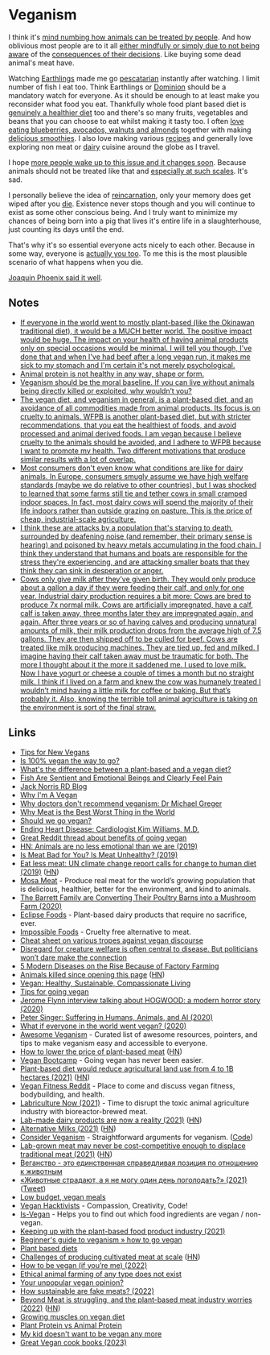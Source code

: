 # Veganism

I think it's [mind numbing how animals can be treated by people](https://www.reddit.com/r/oddlyterrifying/comments/10ajila/baby_chicks_in_shackled_to_this_machine/). And how oblivious most people are to it all [either mindfully or simply due to not being aware](https://www.reddit.com/r/vegan/comments/spje9b/just_watched_dominion_documentary_as_a_regular/) of the [consequences of their decisions](https://www.reddit.com/r/ThatsInsane/comments/10ie7f2/insane_reality_of_maple_lodge_farms_a_self/). Like buying some dead animal's meat have.

Watching [Earthlings](https://letterboxd.com/film/earthlings/) made me go [pescatarian](https://en.wikipedia.org/wiki/Pescetarianism) instantly after watching. I limit number of fish I eat too. Think Earthlings or [Dominion](https://www.youtube.com/watch?v=ny6aqdFy9SI) should be a mandatory watch for everyone. As it should be enough to at least make you reconsider what food you eat. Thankfully whole food plant based diet is [genuinely a healthier diet](../health/nutrition/index.md) too and there's so many fruits, vegetables and beans that you can choose to eat whilst making it tasty too. I often [love eating blueberries, avocados, walnuts and almonds](../health/nutrition/foods.md) together with making [delicious smoothies](../health/nutrition/supplements.md). I also love making various [recipes](../health/nutrition/recipes.md) and generally love exploring non meat or [dairy](https://www.reddit.com/r/nutrition/comments/116mlv7/comment/j98dgyq/?context=3) cuisine around the globe as I travel.

I hope [more people wake up to this issue and it changes soon](https://www.youtube.com/watch?v=OW6AgWPWRP4). Because animals should not be treated like that and [especially at such scales](https://twitter.com/peterwildeford/status/1520984767549878273). It's sad.

I personally believe the idea of [reincarnation](https://en.wikipedia.org/wiki/Reincarnation), only your memory does get wiped after you [die](../life/death.md). Existence never stops though and you will continue to exist as some other conscious being. And I truly want to minimize my chances of being born into a pig that lives it's entire life in a slaughterhouse, just counting its days until the end.

That's why it's so essential everyone acts nicely to each other. Because in some way, everyone is [actually you too](http://www.galactanet.com/oneoff/theegg_mod.html). To me this is the most plausible scenario of what happens when you die.

[Joaquin Phoenix said it well](https://youtu.be/qiiWdTz_MNc?t=123).

## Notes

- [If everyone in the world went to mostly plant-based (like the Okinawan traditional diet), it would be a MUCH better world. The positive impact would be huge. The impact on your health of having animal products only on special occasions would be minimal. I will tell you though, I've done that and when I've had beef after a long vegan run, it makes me sick to my stomach and I'm certain it's not merely psychological.](https://www.reddit.com/r/PlantBasedDiet/comments/8x3tfm/is_100_vegan_the_way_to_go/)
- [Animal protein is not healthy in any way, shape or form.](https://nutritionfacts.org/topics/animal-protein/)
- [Veganism should be the moral baseline. If you can live without animals being directly killed or exploited, why wouldn’t you?](https://www.reddit.com/r/PlantBasedDiet/comments/8x3tfm/is_100_vegan_the_way_to_go/)
- [The vegan diet, and veganism in general, is a plant-based diet, and an avoidance of all commodities made from animal products. Its focus is on cruelty to animals. WFPB is another plant-based diet, but with stricter recommendations, that you eat the healthiest of foods, and avoid processed and animal derived foods. I am vegan because I believe cruelty to the animals should be avoided, and I adhere to WFPB because I want to promote my health. Two different motivations that produce similar results with a lot of overlap.](https://www.reddit.com/r/PlantBasedDiet/comments/82lw2d/whats_the_difference_between_a_plantbased_and_a/)
- [Most consumers don't even know what conditions are like for dairy animals. In Europe, consumers smugly assume we have high welfare standards (maybe we do relative to other countries), but I was shocked to learned that some farms still tie and tether cows in small cramped indoor spaces. In fact, most dairy cows will spend the majority of their life indoors rather than outside grazing on pasture. This is the price of cheap, industrial-scale agriculture.](https://news.ycombinator.com/item?id=24091202)
- [I think these are attacks by a population that's starving to death, surrounded by deafening noise (and remember, their primary sense is hearing) and poisoned by heavy metals accumulating in the food chain. I think they understand that humans and boats are responsible for the stress they're experiencing, and are attacking smaller boats that they think they can sink in desperation or anger.](https://news.ycombinator.com/item?id=24460126)
- [Cows only give milk after they’ve given birth. They would only produce about a gallon a day if they were feeding their calf, and only for one year. Industrial dairy production requires a bit more: Cows are bred to produce 7x normal milk. Cows are artificially impregnated, have a calf, calf is taken away, three months later they are impregnated again, and again. After three years or so of having calves and producing unnatural amounts of milk, their milk production drops from the average high of 7.5 gallons. They are then shipped off to be culled for beef. Cows are treated like milk producing machines. They are tied up, fed and milked. I imagine having their calf taken away must be traumatic for both. The more I thought about it the more it saddened me. I used to love milk. Now I have yogurt or cheese a couple of times a month but no straight milk. I think if I lived on a farm and knew the cow was humanely treated I wouldn’t mind having a little milk for coffee or baking. But that’s probably it. Also, knowing the terrible toll animal agriculture is taking on the environment is sort of the final straw.](https://www.reddit.com/r/nutrition/comments/116mlv7/for_those_who_switched_from_drinking_cows_milk_to/)

## Links

- [Tips for New Vegans](https://veganhealth.org/tips-for-new-vegans/)
- [Is 100% vegan the way to go?](https://www.reddit.com/r/PlantBasedDiet/comments/8x3tfm/is_100_vegan_the_way_to_go/)
- [What's the difference between a plant-based and a vegan diet?](https://www.reddit.com/r/PlantBasedDiet/comments/82lw2d/whats_the_difference_between_a_plantbased_and_a/)
- [Fish Are Sentient and Emotional Beings and Clearly Feel Pain](https://www.psychologytoday.com/us/blog/animal-emotions/201406/fish-are-sentient-and-emotional-beings-and-clearly-feel-pain)
- [Jack Norris RD Blog](http://jacknorrisrd.com/)
- [Why I'm A Vegan](https://www.youtube.com/watch?v=6DgUb9w8mOY)
- [Why doctors don't recommend veganism: Dr Michael Greger](https://www.youtube.com/watch?v=ajhX5jWmlL0)
- [Why Meat is the Best Worst Thing in the World](https://www.youtube.com/watch?v=NxvQPzrg2Wg)
- [Should we go vegan?](https://en.wikiversity.org/wiki/Should_we_go_vegan%3F)
- [Ending Heart Disease: Cardiologist Kim Williams, M.D.](https://www.youtube.com/watch?v=X4TMsRKOe8Q)
- [Great Reddit thread about benefits of going vegan](https://www.reddit.com/r/PlantBasedDiet/comments/9xwyls/posted_this_in_rvegan_and_they_sent_me_here/)
- [HN: Animals are no less emotional than we are (2019)](https://news.ycombinator.com/item?id=19342135)
- [Is Meat Bad for You? Is Meat Unhealthy? (2019)](https://www.youtube.com/watch?v=ouAccsTzlGU)
- [Eat less meat: UN climate change report calls for change to human diet (2019)](https://www.nature.com/articles/d41586-019-02409-7) ([HN](https://news.ycombinator.com/item?id=20652145))
- [Mosa Meat](https://www.mosameat.com/) - Produce real meat for the world’s growing population that is delicious, healthier, better for the environment, and kind to animals.
- [The Barrett Family are Converting Their Poultry Barns into a Mushroom Farm (2020)](https://www.youtube.com/watch?v=OW6AgWPWRP4)
- [Eclipse Foods](https://www.eclipsefoods.com/) - Plant-based dairy products that require no sacrifice, ever.
- [Impossible Foods](https://impossiblefoods.com/) - Cruelty free alternative to meat.
- [Cheat sheet on various tropes against vegan discourse](https://wiki.xxiivv.com/site/vegan.html)
- [Disregard for creature welfare is often central to disease. But politicians won’t dare make the connection](https://www.theguardian.com/commentisfree/2020/apr/11/surely-the-link-between-abusing-animals-and-the-worlds-health-is-now-clear)
- [5 Modern Diseases on the Rise Because of Factory Farming](https://www.onegreenplanet.org/animalsandnature/5-modern-diseases-on-the-rise-because-of-factory-farming/)
- [Animals killed since opening this page](https://justone.earth/food/) ([HN](https://news.ycombinator.com/item?id=23084972))
- [Vegan: Healthy, Sustainable, Compassionate Living](https://sunaku.github.io/vegan-for-life.html)
- [Tips for going vegan](https://rosiecampbell.me/tips-for-going-vegan)
- [Jerome Flynn interview talking about HOGWOOD: a modern horror story (2020)](https://www.youtube.com/watch?v=a_mQR7w__F0)
- [Peter Singer: Suffering in Humans, Animals, and AI (2020)](https://overcast.fm/+eZyD9yoUE)
- [What if everyone in the world went vegan? (2020)](https://www.youtube.com/watch?v=5QwKBNWOgbA)
- [Awesome Veganism](https://github.com/sdassow/awesome-veganism) - Curated list of awesome resources, pointers, and tips to make veganism easy and accessible to everyone.
- [How to lower the price of plant-based meat](https://us14.campaign-archive.com/?u=66df320da8400b581cbc1b539&id=cea38367f1) ([HN](https://news.ycombinator.com/item?id=26049111))
- [Vegan Bootcamp](https://veganbootcamp.org/) - Going vegan has never been easier.
- [Plant-based diet would reduce agricultural land use from 4 to 1B hectares (2021)](https://ourworldindata.org/land-use-diets) ([HN](https://news.ycombinator.com/item?id=26342343))
- [Vegan Fitness Reddit](https://www.reddit.com/r/veganfitness/) - Place to come and discuss vegan fitness, bodybuilding, and health.
- [Labriculture Now (2021)](https://logicmag.io/distribution/labriculture-now/) - Time to disrupt the toxic animal agriculture industry with bioreactor-brewed meat.
- [Lab-made dairy products are now a reality (2021)](https://www.newscientist.com/article/mg25133470-900-real-milk-no-cows-needed-lab-made-dairy-products-are-now-a-reality/) ([HN](https://news.ycombinator.com/item?id=28195201))
- [Alternative Milks (2021)](https://blog.bramp.net/post/2021/04/03/alternative-milks/) ([HN](https://news.ycombinator.com/item?id=28356136))
- [Consider Veganism](http://considerveganism.com/) - Straightforward arguments for veganism. ([Code](https://github.com/squeek502/considerveganism.com))
- [Lab-grown meat may never be cost-competitive enough to displace traditional meat (2021)](https://thecounter.org/lab-grown-cultivated-meat-cost-at-scale/) ([HN](https://news.ycombinator.com/item?id=28621288))
- [Веганство - это единственная справедливая позиция по отношению к животным](https://twitter.com/polina_txt/status/1443465929959018497)
- [«Животные страдают, а я не могу один день поголодать?» (2021)](https://takiedela.ru/2021/11/zhivotnye-stradayut/) ([Tweet](https://twitter.com/polina_txt/status/1455103445208289282))
- [Low budget, vegan meals](https://twitter.com/tyrathetaurus/status/1081995886345900032)
- [Vegan Hacktivists](https://veganhacktivists.org/) - Compassion, Creativity, Code!
- [Is-Vegan](https://github.com/hmontazeri/is-vegan) - Helps you to find out which food ingredients are vegan / non-vegan.
- [Keeping up with the plant-based food product industry (2021)](https://www.foodpolitics.com/2021/12/keeping-up-with-the-plant-based-food-product-industry/)
- [Beginner's guide to veganism » how to go vegan](https://www.youtube.com/watch?v=OJxMsypwnqg)
- [Plant based diets](https://www.reddit.com/r/nutrition/comments/scf2b7/plant_based_diets/)
- [Challenges of producing cultivated meat at scale](https://notes.invertedpassion.com/Goodness/Challenges+of+producing+cultivated+meat+at+scale) ([HN](https://news.ycombinator.com/item?id=30344218))
- [How to be vegan (if you’re me) (2022)](https://www.lincolnquirk.com/2022/02/15/vegan.html)
- [Ethical animal farming of any type does not exist](https://www.reddit.com/r/vegan/comments/uoaa0b/had_to_say_i_tried/)
- [Your unpopular vegan opinion?](https://www.reddit.com/r/vegan/comments/x51iue/your_unpopular_vegan_opinion/)
- [How sustainable are fake meats? (2022)](https://knowablemagazine.org/article/food-environment/2022/how-sustainable-are-fake-meats)
- [Beyond Meat is struggling, and the plant-based meat industry worries (2022)](https://www.nytimes.com/2022/11/21/business/beyond-meat-industry.html) ([HN](https://news.ycombinator.com/item?id=33773135))
- [Growing muscles on vegan diet](https://www.reddit.com/r/veganfitness/comments/zhrfr6/im_beginning_my_vegan_lifestyle_ive_always/)
- [Plant Protein vs Animal Protein](https://www.reddit.com/r/nutrition/comments/zl66tk/plant_protein_vs_animal_protein/)
- [My kid doesn't want to be vegan any more](https://www.reddit.com/r/vegan/comments/zmrxcm/im_devastated_my_kid_doesnt_want_to_be_vegan/)
- [Great Vegan cook books (2023)](https://www.reddit.com/r/vegan/comments/10gyxa4/looking_to_grow_my_vegan_cookbooks_and_vegan/)
